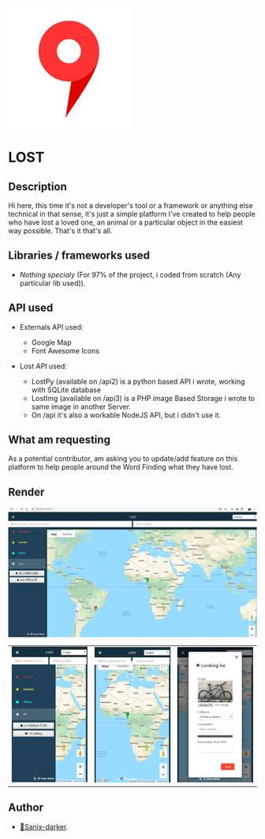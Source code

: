 <img src="img/logo.png"/>

# LOST

## Description

Hi here, this time it's not a developer's tool or a framework or anything else technical in that sense, it's just a simple platform I've created to help people who have lost a loved one, an animal or a particular object in the easiest way possible. That's it that's all.

## Libraries / frameworks used

- *Nothing specialy* (For 97% of the project, i coded from scratch (Any particular lib used)).

## API used

- Externals API used:
    - Google Map
    - Font Awesome Icons

- Lost API used:
    - LostPy (available on /api2) is a python based API i wrote, working with SQLite database
    - LostImg (available on /api3) is a PHP image Based Storage i wrote to same image in another Server.
    - On /api it's also a workable NodeJS API, but i didn't use it.

## What am requesting

As a potential contributor, am asking you to update/add feature on this platform to help people around the Word Finding what they have lost.

## Render

<img src="img/desktop.PNG">

<table>
    <tr>
        <td><img src="img/mobile.PNG"></td>
        <td><img src="img/mobile2.PNG"></td>
        <td><img src="img/mobile3.PNG"></td>
    </tr>
</table>



## Author

- [🐼Sanix-darker](https://github.com/sanix-darker).
